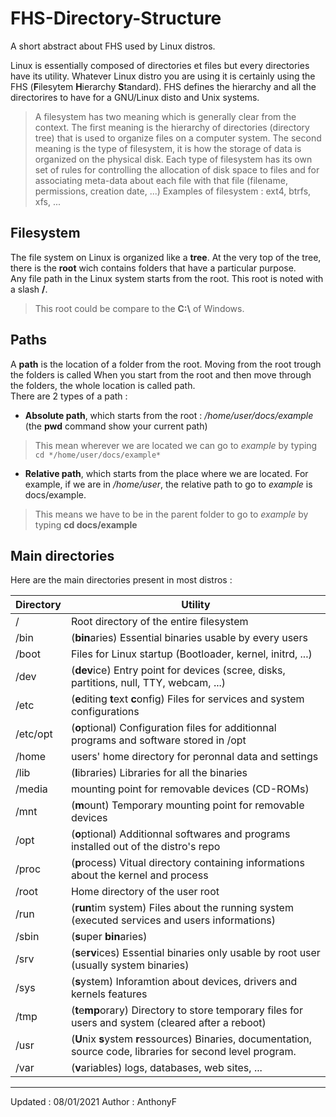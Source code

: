 # FHS-Directory-Structure

A short abstract about FHS used by Linux distros.

Linux is essentially composed of directories et files but every directories have its utility. Whatever Linux distro you are using it is certainly using the FHS (**F**ilesytem **H**ierarchy **S**tandard). FHS defines the hierarchy and all the directorires to have for a GNU/Linux disto and Unix systems.

>A filesystem has two meaning which is generally clear from the context.
>The first meaning is the hierarchy of directories (directory tree) that is used to organize files on a computer system.
>The second meaning is the type of filesystem, it is how the storage of data is organized on the physical disk. Each type of filesystem has its own set of rules for controlling the allocation of disk space to files and for associating meta-data about each file with that file (filename, permissions, creation date, ...)
>Examples of filesystem : ext4, btrfs, xfs, ...

## Filesystem

The file system on Linux is organized like a **tree**. At the very top of the tree, there is the **root** wich contains folders that have a particular purpose.  
Any file path in the Linux system starts from the root. This root is noted with a slash **/**.

>This root could be compare to the **C:\\** of Windows.

## Paths

A **path** is the location of a folder from the root.
Moving from the root trough the folders is called When you start from the root and then move through the folders, the whole location is called path.  
There are 2 types of a path :

- **Absolute path**, which starts from the root : */home/user/docs/example* (the **pwd** command show your current path)

> This mean wherever we are located we can go to *example* by typing `cd */home/user/docs/example*`

- **Relative path**, which starts from the place where we are located. For example, if we are in */home/user*, the relative path to go to *example* is docs/example.

> This means we have to be in the parent folder to go to *example* by typing **cd docs/example**

## Main directories

Here are the main directories present in most distros :

| Directory | Utility                                                                                                        |
| --------- | -------------------------------------------------------------------------------------------------------------- |
| /         | Root directory of the entire filesystem                                                                        |
| /bin      | (**bin**aries) Essential binaries usable by every users                                                        |
| /boot     | Files for Linux startup (Bootloader, kernel, initrd, ...)                                                      |
| /dev      | (**dev**ice) Entry point for devices (scree, disks, partitions, null, TTY, webcam, ...)                        |
| /etc      | (**e**diting **t**ext **c**onfig) Files for services and system configurations                                 |
| /etc/opt  | (**o**ptional) Configuration files for additionnal programs and software stored in /opt                        |
| /home     | users' home directory for peronnal data and settings                                                           |
| /lib      | (**l**ibraries) Libraries for all the binaries                                                                 |
| /media    | mounting point for removable devices (CD-ROMs)                                                                 |
| /mnt      | (**m**ount) Temporary mounting point for removable devices                                                     |
| /opt      | (**o**ptional) Additionnal softwares and programs installed out of the distro's repo                           |
| /proc     | (**p**rocess) Vitual directory containing informations about the kernel and process                            |
| /root     | Home directory of the user root                                                                                |
| /run      | (**run**tim system) Files about the running system  (executed services and users informations)                 |
| /sbin     | (**s**uper **bin**aries)                                                                                       |
| /srv      | (**s**e**rv**ices) Essential binaries only usable by root user (usually system binaries)                       |
| /sys      | (**s**ystem) Inforamtion about devices, drivers and kernels features                                           |
| /tmp      | (**t**e**mp**orary) Directory to store temporary files for users and system (cleared after a reboot)           |
| /usr      | (**U**nix **s**ystem **r**essources) Binaries, documentation, source code, libraries for second level program. |
| /var      | (**v**ariables) logs, databases, web sites, ...                                                                |

___
Updated : 08/01/2021
Author : AnthonyF
